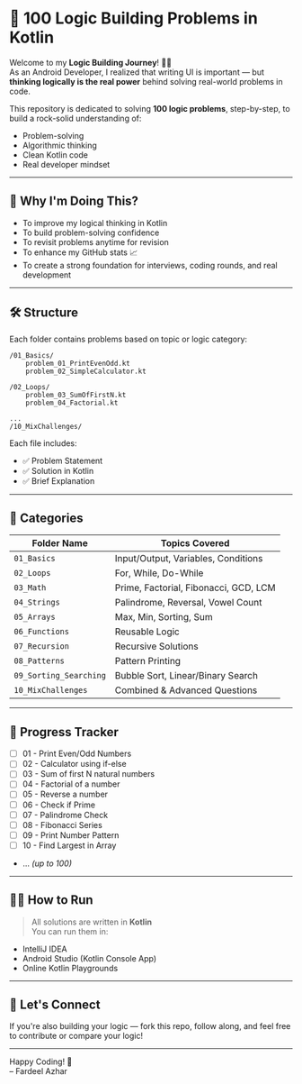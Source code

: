 # 🧠 100 Logic Building Problems in Kotlin

Welcome to my **Logic Building Journey**! 👨‍💻  
As an Android Developer, I realized that writing UI is important — but **thinking logically is the real power** behind solving real-world problems in code.

This repository is dedicated to solving **100 logic problems**, step-by-step, to build a rock-solid understanding of:
- Problem-solving
- Algorithmic thinking
- Clean Kotlin code
- Real developer mindset

---

## 🚀 Why I'm Doing This?

- To improve my logical thinking in Kotlin
- To build problem-solving confidence
- To revisit problems anytime for revision
- To enhance my GitHub stats 📈
- To create a strong foundation for interviews, coding rounds, and real development

---

## 🛠 Structure

Each folder contains problems based on topic or logic category:

```
/01_Basics/
    problem_01_PrintEvenOdd.kt
    problem_02_SimpleCalculator.kt

/02_Loops/
    problem_03_SumOfFirstN.kt
    problem_04_Factorial.kt

...
/10_MixChallenges/
```


Each file includes:
- ✅ Problem Statement
- ✅ Solution in Kotlin
- ✅ Brief Explanation

---

## 🧩 Categories

| Folder Name | Topics Covered |
|-------------|----------------|
| `01_Basics` | Input/Output, Variables, Conditions |
| `02_Loops` | For, While, Do-While |
| `03_Math` | Prime, Factorial, Fibonacci, GCD, LCM |
| `04_Strings` | Palindrome, Reversal, Vowel Count |
| `05_Arrays` | Max, Min, Sorting, Sum |
| `06_Functions` | Reusable Logic |
| `07_Recursion` | Recursive Solutions |
| `08_Patterns` | Pattern Printing |
| `09_Sorting_Searching` | Bubble Sort, Linear/Binary Search |
| `10_MixChallenges` | Combined & Advanced Questions |

---

## 📘 Progress Tracker

- [ ] 01 - Print Even/Odd Numbers  
- [ ] 02 - Calculator using if-else  
- [ ] 03 - Sum of first N natural numbers  
- [ ] 04 - Factorial of a number  
- [ ] 05 - Reverse a number  
- [ ] 06 - Check if Prime  
- [ ] 07 - Palindrome Check  
- [ ] 08 - Fibonacci Series  
- [ ] 09 - Print Number Pattern  
- [ ] 10 - Find Largest in Array  
- ... *(up to 100)*

---

## 🧑‍💻 How to Run

> All solutions are written in **Kotlin**  
> You can run them in:
- IntelliJ IDEA
- Android Studio (Kotlin Console App)
- Online Kotlin Playgrounds

---

## 🙌 Let's Connect

If you're also building your logic — fork this repo, follow along, and feel free to contribute or compare your logic!

---

Happy Coding! 🚀  
– Fardeel Azhar



